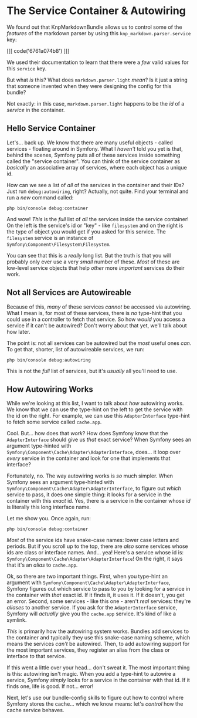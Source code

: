 # The Service Container & Autowiring

We found out that KnpMarkdownBundle allows us to control some of the *features*
of the markdown parser by using this `knp_markdown.parser.service` key:

[[[ code('6761a074b8') ]]]

We used their documentation to learn that there were a *few* valid values for this
`service` key.

But what *is* this? What does `markdown.parser.light` *mean*? Is it just a string
that someone invented when they were designing the config for this bundle?

Not exactly: in this case, `markdown.parser.light` happens to be the *id* of a
*service* in the container.

## Hello Service Container

Let's... back up. We know that there are many useful objects - called services -
floating around in Symfony. What I *haven't* told you yet is that, behind the
scenes, Symfony puts all of these services inside something called the "service
container". You can think of the service container as *basically* an associative
array of services, where each object has a unique id.

How can we see a list of *all* of the services in the container and their IDs?
Just run `debug:autowiring`, right? Actually, not quite. Find your terminal and
run a *new* command called:

```terminal
php bin/console debug:container
```

And wow! *This* is the *full* list of *all* the services inside the service
container! On the left is the service's id or "key" - like `filesystem` and
on the right is the type of object you would get if you asked for this service.
The `filesystem` service is an instance of `Symfony\Component\Filesystem\Filesystem`.

You can see that this is a *really* long list. But the truth is that you will
probably only ever use a very *small* number of these. *Most* of these are low-level
service objects that help *other* more *important* services do their work.

## Not all Services are Autowireable

Because of this, *many* of these services *cannot* be accessed via autowiring.
What I mean is, for most of these services, there is *no* type-hint that you could
use in a controller to fetch that service. So how *would* you access a service
if it can't be autowired? Don't worry about that yet, we'll talk about how later.

The point is: not all services can be autowired but the *most* useful ones
*can*. To get that, shorter, list of autowireable services, we run:

```terminal
php bin/console debug:autowiring
```

This is not the *full* list of services, but it's *usually* all you'll need to
use.

## How Autowiring Works

While we're looking at this list, I want to talk about *how* autowiring works.
We know that we can use the type-hint on the left to get the service
with the id on the right. For example, we can use this `AdapterInterface` type-hint
to fetch some service called `cache.app`.

Cool. But... how does that *work*? How does Symfony know that the `AdapterInterface`
should give us *that* exact service? When Symfony sees an argument type-hinted with
`Symfony\Component\Cache\Adapter\AdapterInterface`, does... it loop over *every*
service in the container and look for one that implements that interface?

Fortunately, no. The way autowiring works is *so* much simpler. When Symfony sees
an argument type-hinted with `Symfony\Component\Cache\Adapter\AdapterInterface`,
to figure out *which* service to pass, it does one simple thing: it looks for
a service in the container with this *exact* id. Yes, there is a service in the
container whose *id* is literally this long interface name.

Let me show you. Once again, run:

```terminal
php bin/console debug:container
```

*Most* of the service ids have snake-case names: lower case letters and periods.
But if you scroll up to the top, there are *also* some services whose ids are
class or interface names. And... yea! Here's a service whose id is:
`Symfony\Component\Cache\Adapter\AdapterInterface`! On the right, it says that
it's an *alias* to `cache.app`.

Ok, so there are two important things. First, when you type-hint an argument
with `Symfony\Component\Cache\Adapter\AdapterInterface`, Symfony figures out
which service to pass to you by looking for a service in the container with
*that* exact id. If it finds it, it uses it. If it doesn't, you get an error.
Second, some services - like this one - aren't *real* services: they're *aliases*
to another service. If you ask for the `AdapterInterface` service, Symfony will
*actually* give you the `cache.app` service. It's kind of like a symlink.

*This* is primarily how the autowiring system works. Bundles add services to the
container and typically they use this snake-case naming scheme, which means the
services *can't* be autowired. Then, to add autowiring support for the most
important services, they register an alias from the class or interface *to* that
service.

If this went a little over your head... don't sweat it. The most important thing
is this: autowiring isn't magic. When you add a type-hint to autowire a service,
Symfony *simply* looks for a service in the container with that id. If it finds
one, life is good. If not... error!

Next, let's use our bundle-config skills to figure out how to control where
Symfony stores the cache... which we know means: let's *control* how the cache
service behaves.
